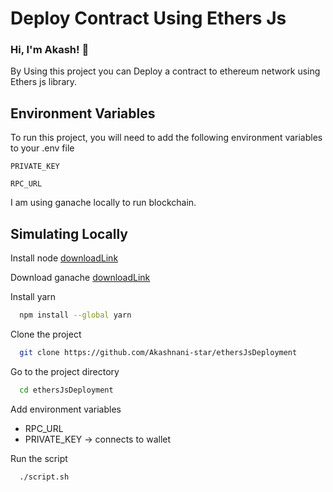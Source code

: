 # Deploy Contract Using Ethers Js

### Hi, I'm Akash! 👋

By Using this project you can Deploy a contract to ethereum network using Ethers js library.

## Environment Variables

To run this project, you will need to add the following environment variables to your .env file

`PRIVATE_KEY`

`RPC_URL`

I am using ganache locally to run blockchain.

## Simulating Locally

Install node [downloadLink](https://nodejs.org/en/download/)

Download ganache [downloadLink](https://trufflesuite.com/ganache/)

Install yarn

```bash
  npm install --global yarn
```

Clone the project

```bash
  git clone https://github.com/Akashnani-star/ethersJsDeployment
```

Go to the project directory

```bash
  cd ethersJsDeployment
```

Add environment variables

-   RPC_URL
-   PRIVATE_KEY -> connects to wallet

Run the script

```bash
  ./script.sh
```
